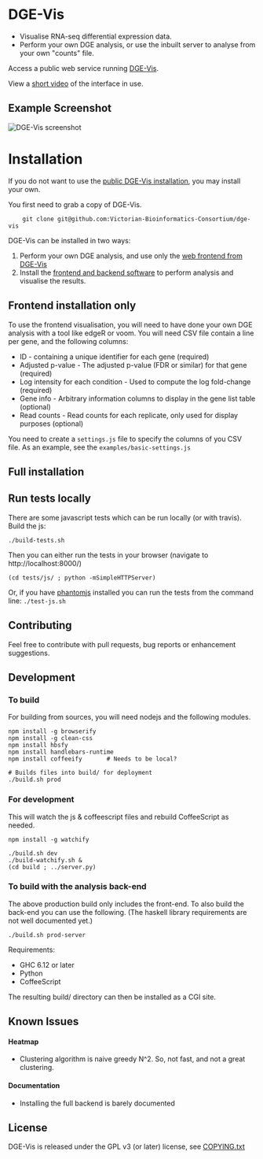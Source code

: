 # DGE-Vis

* Visualise RNA-seq differential expression data.
* Perform your own DGE analysis, or use the inbuilt server to analyse from your own "counts" file.

Access a public web service running [DGE-Vis](http://www.vicbioinformatics.com/software.dge-vis.shtml).

View a [short video](https://www.youtube.com/watch?v=ucucQ_LtZ1g) of the interface in use.

## Example Screenshot

![DGE-Vis screenshot](screenshot-2.png)

# Installation

If you do not want to use the [public DGE-Vis installation](http://www.vicbioinformatics.com/software.dge-vis.shtml), you may install your own.

You first need to grab a copy of DGE-Vis.

        git clone git@github.com:Victorian-Bioinformatics-Consortium/dge-vis

DGE-Vis can be installed in two ways:

  1. Perform your own DGE analysis, and use only the [web frontend from DGE-Vis](#frontend)
  2. Install the [frontend and backend software](#backend) to perform analysis and visualise the results.

## <a id='frontend'></a>Frontend installation only

To use the frontend visualisation, you will need to have done your own DGE analysis with a tool like edgeR or voom.  You will need CSV file contain a line per gene, and the following columns:

  * ID - containing a unique identifier for each gene (required)
  * Adjusted p-value - The adjusted p-value (FDR or similar) for that gene (required)
  * Log intensity for each condition - Used to compute the log fold-change (required)
  * Gene info - Arbitrary information columns to display in the gene list table (optional)
  * Read counts - Read counts for each replicate, only used for display purposes (optional)

You need to create a `settings.js` file to specify the columns of you CSV file.  As an example, see the `examples/basic-settings.js`

## <a id='backend'></a>Full installation

## Run tests locally

There are some javascript tests which can be run locally (or with travis).  Build the js:

    ./build-tests.sh

Then you can either run the tests in your browser (navigate to http://localhost:8000/)

    (cd tests/js/ ; python -mSimpleHTTPServer)

Or, if you have <a href='http://phantomjs.org/'>phantomjs</a> installed you can run the tests from the command line: `./test-js.sh`

## Contributing ##
Feel free to contribute with pull requests, bug reports or enhancement suggestions.

## Development

### To build
For building from sources, you will need nodejs and the following modules.

    npm install -g browserify
    npm install -g clean-css
    npm install hbsfy
    npm install handlebars-runtime
    npm install coffeeify       # Needs to be local?

    # Builds files into build/ for deployment
    ./build.sh prod

### For development
This will watch the js & coffeescript files and rebuild CoffeeScript as needed.

    npm install -g watchify

    ./build.sh dev
    ./build-watchify.sh &
    (cd build ; ../server.py)


### To build with the analysis back-end
The above production build only includes the front-end.  To also build the back-end you can use the following.  (The haskell library requirements are not well documented yet.)

    ./build.sh prod-server

Requirements:

  * GHC 6.12 or later
  * Python
  * CoffeeScript

The resulting build/ directory can then be installed as a CGI site.


## Known Issues

#### Heatmap 

  * Clustering algorithm is naive greedy N^2.  So, not fast, and not a great clustering. 

#### Documentation

  * Installing the full backend is barely documented

## License ##
DGE-Vis is released under the GPL v3 (or later) license, see <a href='http://github.com/drpowell/dge-vis/blob/master/COPYING.txt'>COPYING.txt</a>
